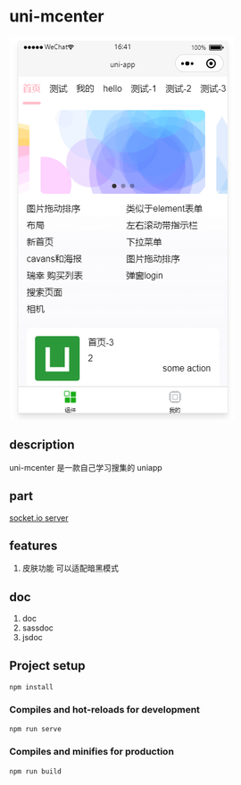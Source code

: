 # uni-mcenter

![](./Screenshot.png)

## description

uni-mcenter 是一款自己学习搜集的 uniapp

## part

[socket.io server](https://github.com/lbc19920615/socketio-server)

## features

1. 皮肤功能 可以适配暗黑模式

## doc

1. doc
2. sassdoc
3. jsdoc

## Project setup
```
npm install
```

### Compiles and hot-reloads for development
```
npm run serve
```

### Compiles and minifies for production
```
npm run build
```
